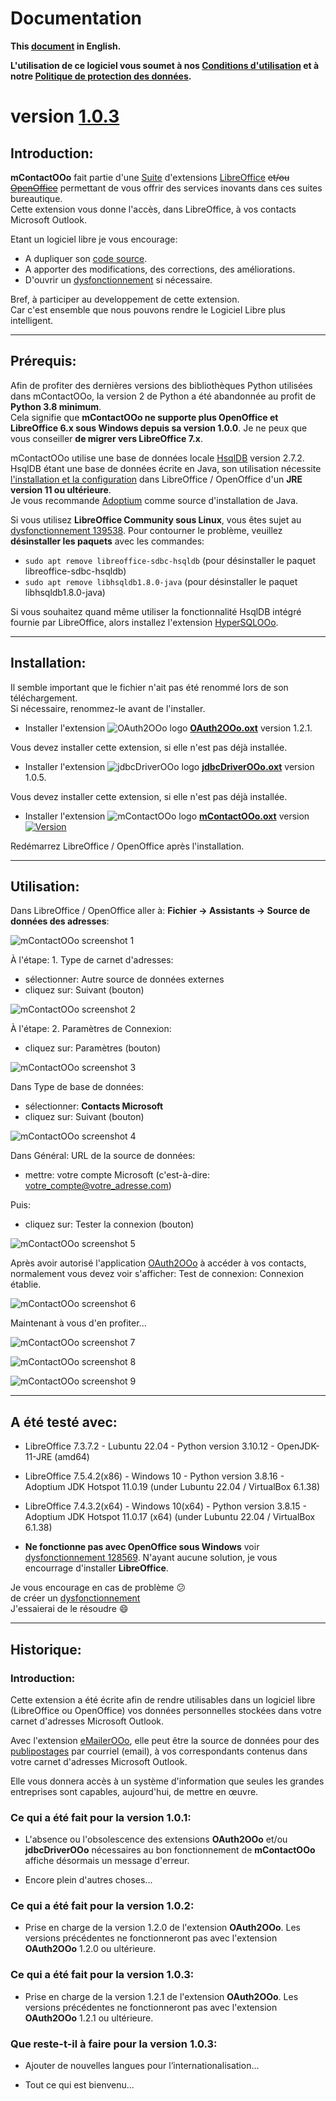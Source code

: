 # Documentation

**This [document][2] in English.**

**L'utilisation de ce logiciel vous soumet à nos [Conditions d'utilisation][3] et à notre [Politique de protection des données][4].**

# version [1.0.3][5]

## Introduction:

**mContactOOo** fait partie d'une [Suite][6] d'extensions [LibreOffice][7] ~~et/ou [OpenOffice][8]~~ permettant de vous offrir des services inovants dans ces suites bureautique.  
Cette extension vous donne l'accès, dans LibreOffice, à vos contacts Microsoft Outlook.

Etant un logiciel libre je vous encourage:
- A dupliquer son [code source][9].
- A apporter des modifications, des corrections, des améliorations.
- D'ouvrir un [dysfonctionnement][10] si nécessaire.

Bref, à participer au developpement de cette extension.  
Car c'est ensemble que nous pouvons rendre le Logiciel Libre plus intelligent.

___
## Prérequis:

Afin de profiter des dernières versions des bibliothèques Python utilisées dans mContactOOo, la version 2 de Python a été abandonnée au profit de **Python 3.8 minimum**.  
Cela signifie que **mContactOOo ne supporte plus OpenOffice et LibreOffice 6.x sous Windows depuis sa version 1.0.0**.
Je ne peux que vous conseiller **de migrer vers LibreOffice 7.x**.

mContactOOo utilise une base de données locale [HsqlDB][12] version 2.7.2.  
HsqlDB étant une base de données écrite en Java, son utilisation nécessite [l'installation et la configuration][13] dans LibreOffice / OpenOffice d'un **JRE version 11 ou ultérieure**.  
Je vous recommande [Adoptium][14] comme source d'installation de Java.

Si vous utilisez **LibreOffice Community sous Linux**, vous êtes sujet au [dysfonctionnement 139538][15]. Pour contourner le problème, veuillez **désinstaller les paquets** avec les commandes:
- `sudo apt remove libreoffice-sdbc-hsqldb` (pour désinstaller le paquet libreoffice-sdbc-hsqldb)
- `sudo apt remove libhsqldb1.8.0-java` (pour désinstaller le paquet libhsqldb1.8.0-java)

Si vous souhaitez quand même utiliser la fonctionnalité HsqlDB intégré fournie par LibreOffice, alors installez l'extension [HyperSQLOOo][16].  

___
## Installation:

Il semble important que le fichier n'ait pas été renommé lors de son téléchargement.  
Si nécessaire, renommez-le avant de l'installer.

- Installer l'extension ![OAuth2OOo logo][17] **[OAuth2OOo.oxt][18]** version 1.2.1.

Vous devez installer cette extension, si elle n'est pas déjà installée.

- Installer l'extension ![jdbcDriverOOo logo][19] **[jdbcDriverOOo.oxt][20]** version 1.0.5.

Vous devez installer cette extension, si elle n'est pas déjà installée.

- Installer l'extension ![mContactOOo logo][1] **[mContactOOo.oxt][21]** version [![Version][0]][21]

Redémarrez LibreOffice / OpenOffice après l'installation.

___
## Utilisation:

Dans LibreOffice / OpenOffice aller à: **Fichier -> Assistants -> Source de données des adresses**:

![mContactOOo screenshot 1][22]

À l'étape: 1. Type de carnet d'adresses:
- sélectionner: Autre source de données externes
- cliquez sur: Suivant (bouton)

![mContactOOo screenshot 2][23]

À l'étape: 2. Paramètres de Connexion:
- cliquez sur: Paramètres (bouton)

![mContactOOo screenshot 3][24]

Dans Type de base de données:
- sélectionner: **Contacts Microsoft**
- cliquez sur: Suivant (bouton)

![mContactOOo screenshot 4][25]

Dans Général: URL de la source de données:
- mettre: votre compte Microsoft (c'est-à-dire: votre_compte@votre_adresse.com)

Puis:
- cliquez sur: Tester la connexion (bouton)

![mContactOOo screenshot 5][26]

Après avoir autorisé l'application [OAuth2OOo][27] à accéder à vos contacts, normalement vous devez voir s'afficher: Test de connexion: Connexion établie.

![mContactOOo screenshot 6][28]

Maintenant à vous d'en profiter...

![mContactOOo screenshot 7][29]

![mContactOOo screenshot 8][30]

![mContactOOo screenshot 9][31]

___
## A été testé avec:

* LibreOffice 7.3.7.2 - Lubuntu 22.04 - Python version 3.10.12 - OpenJDK-11-JRE (amd64)

* LibreOffice 7.5.4.2(x86) - Windows 10 - Python version 3.8.16 - Adoptium JDK Hotspot 11.0.19 (under Lubuntu 22.04 / VirtualBox 6.1.38)

* LibreOffice 7.4.3.2(x64) - Windows 10(x64) - Python version 3.8.15  - Adoptium JDK Hotspot 11.0.17 (x64) (under Lubuntu 22.04 / VirtualBox 6.1.38)

* **Ne fonctionne pas avec OpenOffice sous Windows** voir [dysfonctionnement 128569][11]. N'ayant aucune solution, je vous encourrage d'installer **LibreOffice**.

Je vous encourage en cas de problème :confused:  
de créer un [dysfonctionnement][10]  
J'essaierai de le résoudre :smile:

___
## Historique:

### Introduction:

Cette extension a été écrite afin de rendre utilisables dans un logiciel libre (LibreOffice ou OpenOffice) vos données personnelles stockées dans votre carnet d'adresses Microsoft Outlook.

Avec l'extension [eMailerOOo][32], elle peut être la source de données pour des [publipostages][33] par courriel (email), à vos correspondants contenus dans votre carnet d'adresses Microsoft Outlook.

Elle vous donnera accès à un système d'information que seules les grandes entreprises sont capables, aujourd'hui, de mettre en œuvre.

### Ce qui a été fait pour la version 1.0.1:

- L'absence ou l'obsolescence des extensions **OAuth2OOo** et/ou **jdbcDriverOOo** nécessaires au bon fonctionnement de **mContactOOo** affiche désormais un message d'erreur.

- Encore plein d'autres choses...

### Ce qui a été fait pour la version 1.0.2:

- Prise en charge de la version 1.2.0 de l'extension **OAuth2OOo**. Les versions précédentes ne fonctionneront pas avec l'extension **OAuth2OOo** 1.2.0 ou ultérieure.

### Ce qui a été fait pour la version 1.0.3:

- Prise en charge de la version 1.2.1 de l'extension **OAuth2OOo**. Les versions précédentes ne fonctionneront pas avec l'extension **OAuth2OOo** 1.2.1 ou ultérieure.

### Que reste-t-il à faire pour la version 1.0.3:

- Ajouter de nouvelles langues pour l’internationalisation...

- Tout ce qui est bienvenu...

[0]: <https://img.shields.io/github/downloads/prrvchr/mContactOOo/latest/total?label=v1.0.3>
[1]: <img/mContactOOo.svg>
[2]: <https://prrvchr.github.io/mContactOOo>
[3]: <https://prrvchr.github.io/mContactOOo/source/mContactOOo/registration/TermsOfUse_fr>
[4]: <https://prrvchr.github.io/mContactOOo/source/mContactOOo/registration/PrivacyPolicy_fr>
[5]: <https://prrvchr.github.io/mContactOOo/README_fr#historique>
[6]: <https://prrvchr.github.io/README_fr>
[7]: <https://fr.libreoffice.org/download/telecharger-libreoffice/>
[8]: <https://www.openoffice.org/fr/Telecharger/>
[9]: <https://github.com/prrvchr/mContactOOo>
[10]: <https://github.com/prrvchr/mContactOOo/issues/new>
[11]: <https://bz.apache.org/ooo/show_bug.cgi?id=128569>
[12]: <http://hsqldb.org/>
[13]: <https://wiki.documentfoundation.org/Documentation/HowTo/Install_the_correct_JRE_-_LibreOffice_on_Windows_10/fr>
[14]: <https://adoptium.net/releases.html?variant=openjdk11>
[15]: <https://bugs.documentfoundation.org/show_bug.cgi?id=139538>
[16]: <https://prrvchr.github.io/HyperSQLOOo/README_fr>
[17]: <https://prrvchr.github.io/OAuth2OOo/img/OAuth2OOo.svg>
[18]: <https://github.com/prrvchr/OAuth2OOo/releases/latest/download/OAuth2OOo.oxt>
[19]: <https://prrvchr.github.io/jdbcDriverOOo/img/jdbcDriverOOo.svg>
[20]: <https://github.com/prrvchr/jdbcDriverOOo/releases/latest/download/jdbcDriverOOo.oxt>
[21]: <https://github.com/prrvchr/mContactOOo/releases/latest/download/mContactOOo.oxt>
[22]: <img/mContactOOo-1_fr.png>
[23]: <img/mContactOOo-2_fr.png>
[24]: <img/mContactOOo-3_fr.png>
[25]: <img/mContactOOo-4_fr.png>
[26]: <img/mContactOOo-5_fr.png>
[27]: <https://prrvchr.github.io/OAuth2OOo/README_fr>
[28]: <img/mContactOOo-6_fr.png>
[29]: <img/mContactOOo-7_fr.png>
[30]: <img/mContactOOo-8_fr.png>
[31]: <img/mContactOOo-9_fr.png>
[32]: <https://prrvchr.github.io/eMailerOOo/README_fr>
[33]: <https://fr.wikipedia.org/wiki/Publipostage>
